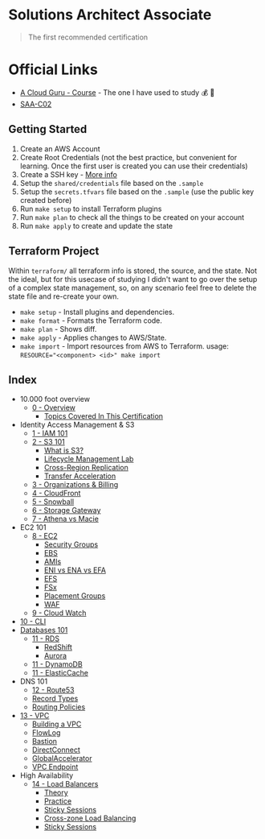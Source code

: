 # Solutions Architect Associate
> The first recommended certification

# Official Links

* [A Cloud Guru - Course](https://acloud.guru/learn/aws-certified-solutions-architect-associate) - The one I have used to study 💰 📼
* [SAA-C02](https://aws.amazon.com/certification/certified-solutions-architect-associate/)

## Getting Started

1. Create an AWS Account
1. Create Root Credentials (not the best practice, but convenient for learning. Once the first user is created you can use their credentials)
1. Create a SSH key - [More info](https://help.github.com/en/github/authenticating-to-github/generating-a-new-ssh-key-and-adding-it-to-the-ssh-agent)
1. Setup the `shared/credentials` file based on the `.sample`
1. Setup the `secrets.tfvars` file based on the `.sample` (use the public key created before)
1. Run `make setup` to install Terraform plugins
1. Run `make plan` to check all the things to be created on your account
1. Run `make apply` to create and update the state

## Terraform Project

Within `terraform/` all terraform info is stored, the source, and the state. Not the ideal, but for this usecase of studying I didn't want to go over the setup of a complex state management, so, on any scenario feel free to delete the state file and re-create your own.

* `make setup` - Install plugins and dependencies.
* `make format` - Formats the Terraform code.
* `make plan` - Shows diff.
* `make apply` - Applies changes to AWS/State.
* `make import` - Import resources from AWS to Terraform. usage: `RESOURCE="<component> <id>" make import`

## Index

* 10.000 foot overview
  * [0 - Overview](topics/00_OVERVIEW.md)
    * [Topics Covered In This Certification](topics/00_OVERVIEW.md#topics-covered-in-this-certification)
* Identity Access Management & S3
  * [1 - IAM 101](topics/01_IAM.md)
  * [2 - S3 101](topics/02_S3.md)
    * [What is S3?](topics/02_S3.md#what-is-s3?)
    * [Lifecycle Management Lab](topics/02_S3.md#lifecycle-management-lab)
    * [Cross-Region Replication](topics/02_S3.md#cross-region-replication)
    * [Transfer Acceleration](topics/02_S3.md#transfer-acceleration)
  * [3 - Organizations & Billing](topics/03_ORGANIZATIONS_AND_BILLING.md)
  * [4 - CloudFront](topics/04_CLOUD_FRONT.md)
  * [5 - Snowball](topics/05_SNOWBALL.md)
  * [6 - Storage Gateway](topics/06_STOAGE_GATEWAY.md)
  * [7 - Athena vs Macie](topics/07_ATHENA_VS_MACIE.md)
* EC2 101
  * [8 - EC2](topics/08_EC2.md)
    * [Security Groups](topics/08_EC2.md#security-groups-lab)
    * [EBS](topics/08_EC2.md#ebs)
    * [AMIs](topics/08_EC2.md#amis)
    * [ENI vs ENA vs EFA](topics/08_EC2.md#eni-vs-ena-vs-efa)
    * [EFS](topics/08_EC2.md#efs)
    * [FSx](topics/08_EC2.md#fsx)
    * [Placement Groups](topics/08_EC2.md#placement-groups)
    * [WAF](topics/08_EC2.md#waf)
  * [9 - Cloud Watch](topics/09_CLOUD_WATCH.md)
* [10 - CLI](topics/10_CLI.md)
* [Databases  101](topics/11_DATABASES.md)
  * [11 - RDS](topics/11_DATABASES.md#rds)
    * [RedShift](topics/11_DATABASES.md#redshift)
    * [Aurora](topics/11_DATABASES.md#redshift)
  * [11 - DynamoDB](topics/11_DATABASES.md#dynamodb)
  * [11 - ElasticCache](topics/11_DATABASES.md#elastic-cache)
* DNS 101
  * [12 - Route53](topics/12_ROUTE53.md)
  * [Record Types](topics/12_ROUTE53.md#records)
  * [Routing Policies](topics/12_ROUTE53.md#routing-policies)
* [13 - VPC](topics/13_VPC.md)
  * [Building a VPC](topics/13_VPC.md#building-a-vpc)
  * [FlowLog](topics/13_VPC.md#flowlog)
  * [Bastion](topics/13_VPC.md#bastion)
  * [DirectConnect](topics/13_VPC.md#directconnect)
  * [GlobalAccelerator](topics/13_VPC.md#globalaccelerator)
  * [VPC Endpoint](topics/13_VPC.md#vpc-endpoint)
* High Availability
  * [14 - Load Balancers](topics/14_LOAD_BALANCERS.md)
    * [Theory](topics/14_LOAD_BALANCERS.md#theory)
    * [Practice](topics/14_LOAD_BALANCERS.md#lab)
    * [Sticky Sessions](topics/14_LOAD_BALANCERS.md#sticky-sessions)
    * [Cross-zone Load Balancing](topics/14_LOAD_BALANCERS.md#cross-zone-load-balancing)
    * [Sticky Sessions](topics/14_LOAD_BALANCERS.md#sticky-sessions)

